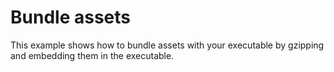 # Bundle assets

This example shows how to bundle assets with your executable by gzipping and
embedding them in the executable.
